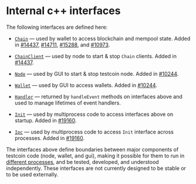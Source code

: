 # Internal c++ interfaces

The following interfaces are defined here:

* [`Chain`](chain.h) — used by wallet to access blockchain and mempool state. Added in [#14437](https://github.com/testcoin/testcoin/pull/14437), [#14711](https://github.com/testcoin/testcoin/pull/14711), [#15288](https://github.com/testcoin/testcoin/pull/15288), and [#10973](https://github.com/testcoin/testcoin/pull/10973).

* [`ChainClient`](chain.h) — used by node to start & stop `Chain` clients. Added in [#14437](https://github.com/testcoin/testcoin/pull/14437).

* [`Node`](node.h) — used by GUI to start & stop testcoin node. Added in [#10244](https://github.com/testcoin/testcoin/pull/10244).

* [`Wallet`](wallet.h) — used by GUI to access wallets. Added in [#10244](https://github.com/testcoin/testcoin/pull/10244).

* [`Handler`](handler.h) — returned by `handleEvent` methods on interfaces above and used to manage lifetimes of event handlers.

* [`Init`](init.h) — used by multiprocess code to access interfaces above on startup. Added in [#19160](https://github.com/testcoin/testcoin/pull/19160).

* [`Ipc`](ipc.h) — used by multiprocess code to access `Init` interface across processes. Added in [#19160](https://github.com/testcoin/testcoin/pull/19160).

The interfaces above define boundaries between major components of testcoin code (node, wallet, and gui), making it possible for them to run in [different processes](../../doc/multiprocess.md), and be tested, developed, and understood independently. These interfaces are not currently designed to be stable or to be used externally.
